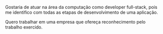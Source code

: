 Gostaria de atuar na área da computação como developer full-stack, pois me identifico com todas as etapas de desenvolvimento de uma aplicação.

Quero trabalhar em uma empresa que ofereça reconhecimento pelo trabalho exercido.
